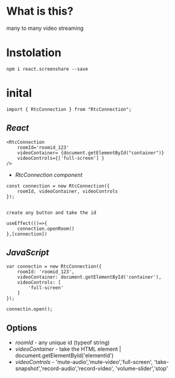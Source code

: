 # What is this?

many to many video streaming

# Instolation

`npm i react.screenshare --save`

# inital

```
import { RtcConnection } from "RtcConnection";
```

## *React*
```
<RtcConnection 
    roomId='roomid_123'
    videoContainer= {document.getElementById("container")}
    videoControls={['full-screen'] } 
/>
```

* *RtcConnection component* 
```
const connection = new RtcConnection({
    roomId, videoContainer, videoControls
});


create any button and take the id

useEffect(()=>{
    connection.openRoom()
},[connection])
```
## *JavaScript*
```
var connectin = new RtcConnection({
    roomId: 'roomid_123',
    videoContainer: document.getElementById('container'),
    videoControls: [
        'full-screen'
    ]
});

connectin.open();
```

## Options

* *roomId* - any unique id (typeof string)
* *videoContainer* - take the HTML element | document.getElementById('elementId')
* *videoControls* - 'mute-audio','mute-video','full-screen',
                    'take-snapshot','record-audio','record-video',
                    'volume-slider','stop'